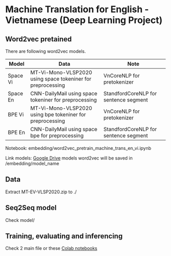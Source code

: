 # Machine Translation for English - Vietnamese (Deep Learning Project)

## Word2vec pretained

There are following word2vec models.

Model | Data | Note
----------- | --------- | -----------
Space Vi | MT-Vi-Mono-VLSP2020 using space tokeniner for preprocessing | VnCoreNLP for pretokenizer
Space En | CNN-DailyMail using space tokeniner for preprocessing | StandfordCoreNLP for sentence segment
BPE Vi | MT-Vi-Mono-VLSP2020 using bpe tokeniner for preprocessing | VnCoreNLP for pretokenizer
BPE En  | CNN-DailyMail using space bpe for preprocessing | StandfordCoreNLP for sentence segment

Notebook: embedding/word2vec_pretrain_machine_trans_en_vi.ipynb

Link models: [Google Drive](https://drive.google.com/drive/folders/1VAZFWtKEeh0NnYsyXntOWFZHI6TqVYfi?usp=sharing)
models word2vec will be saved in /embedding/model_name

## Data

Extract MT-EV-VLSP2020.zip to ./

## Seq2Seq model

Check model/

## Training, evaluating and inferencing

Check 2 main file or these [Colab notebooks](https://drive.google.com/drive/folders/1VAZFWtKEeh0NnYsyXntOWFZHI6TqVYfi?usp=sharing)
